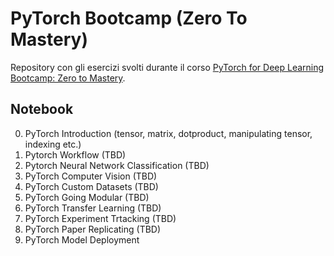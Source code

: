 # PyTorch Bootcamp (Zero To Mastery)

Repository con gli esercizi svolti durante il corso [PyTorch for Deep Learning Bootcamp: Zero to Mastery](https://zerotomastery.io/courses/learn-pytorch/).

## Notebook

0. PyTorch Introduction (tensor, matrix, dotproduct, manipulating tensor, indexing etc.)
1. Pytorch Workflow (TBD)
2. Pytorch Neural Network Classification (TBD)
3. PyTorch Computer Vision (TBD)
4. PyTorch Custom Datasets (TBD)
5. PyTorch Going Modular (TBD)
6. PyTorch Transfer Learning (TBD)
7. PyTorch Experiment Trtacking (TBD)
8. PyTorch Paper Replicating (TBD)
9. PyTorch Model Deployment
